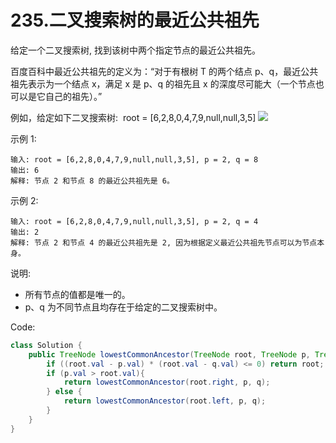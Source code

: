 # 235.二叉搜索树的最近公共祖先
给定一个二叉搜索树, 找到该树中两个指定节点的最近公共祖先。

百度百科中最近公共祖先的定义为：“对于有根树 T 的两个结点 p、q，最近公共祖先表示为一个结点 x，满足 x 是 p、q 的祖先且 x 的深度尽可能大（一个节点也可以是它自己的祖先）。”

例如，给定如下二叉搜索树:  root = [6,2,8,0,4,7,9,null,null,3,5]
![](https://assets.leetcode-cn.com/aliyun-lc-upload/uploads/2018/12/14/binarysearchtree_improved.png)

示例 1:
```
输入: root = [6,2,8,0,4,7,9,null,null,3,5], p = 2, q = 8
输出: 6 
解释: 节点 2 和节点 8 的最近公共祖先是 6。
```
示例 2:
```
输入: root = [6,2,8,0,4,7,9,null,null,3,5], p = 2, q = 4
输出: 2
解释: 节点 2 和节点 4 的最近公共祖先是 2, 因为根据定义最近公共祖先节点可以为节点本身。
```

说明:

- 所有节点的值都是唯一的。
- p、q 为不同节点且均存在于给定的二叉搜索树中。

Code:
```java
class Solution {
    public TreeNode lowestCommonAncestor(TreeNode root, TreeNode p, TreeNode q) {
        if ((root.val - p.val) * (root.val - q.val) <= 0) return root;
        if (p.val > root.val){
            return lowestCommonAncestor(root.right, p, q);
        } else {
            return lowestCommonAncestor(root.left, p, q);
        }
    }
}
```